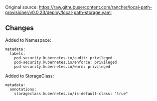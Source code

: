 Original source:
https://raw.githubusercontent.com/rancher/local-path-provisioner/v0.0.23/deploy/local-path-storage.yaml

## Changes

Added to Namespace:
```
metadata:
  labels:
    pod-security.kubernetes.io/audit: privileged
    pod-security.kubernetes.io/enforce: privileged
    pod-security.kubernetes.io/warn: privileged
```

Added to StorageClass:
```
metadata:
  annotations:
    storageclass.kubernetes.io/is-default-class: "true"
```